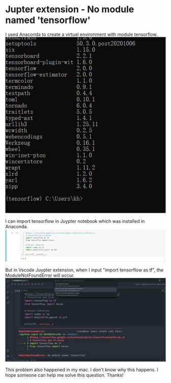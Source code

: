 # <VScode> Jupter extension - No module named 'tensorflow'
I used Anaconda to create a virtual environment with module tensorflow.
![Image of virtual environment](https://github.com/christina-0725/Helloworld/blob/main/3.PNG)

I can import tensorflow in Juypter notebook which was installed in Anaconda. 
![Image of Jupter notebook](https://github.com/christina-0725/Helloworld/blob/main/2.PNG)

But in Vscode Juypter extension, when I input "import tensorflow as tf", the ModuleNotFoundError will occur.
![Image of Vscode](https://github.com/christina-0725/Helloworld/blob/main/1.PNG)

This problem also happened in my mac. I don't know why this happens. I hope someone can help me solve this question. Thanks!
